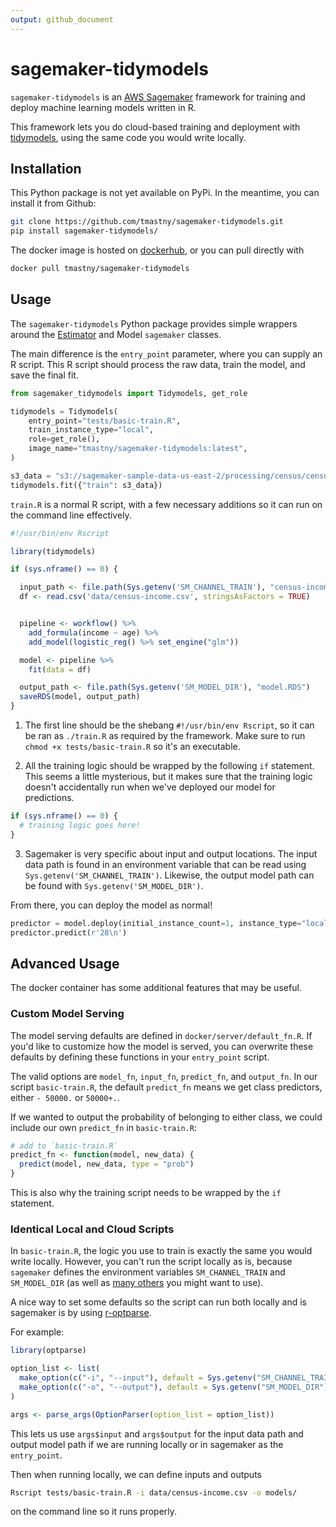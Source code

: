 ```yaml
---
output: github_document
---
```


<!-- README.md is generated from README.Rmd. Please edit that file -->



# sagemaker-tidymodels

`sagemaker-tidymodels` is an [AWS Sagemaker](https://aws.amazon.com/sagemaker/)
framework for training and deploy machine learning models written in R. 

This framework lets you do cloud-based training and deployment
with [tidymodels](https://www.tidymodels.org/), using the same code you would
write locally.

## Installation

This Python package is not yet available on PyPi. In the meantime, you can
install it from Github:
```bash
git clone https://github.com/tmastny/sagemaker-tidymodels.git
pip install sagemaker-tidymodels/
```

The docker image is hosted on [dockerhub](https://hub.docker.com/repository/docker/tmastny/sagemaker-tidymodels),
or you can pull directly with 
```bash
docker pull tmastny/sagemaker-tidymodels
```

## Usage

The `sagemaker-tidymodels` Python package provides simple wrappers around
the [Estimator](https://sagemaker.readthedocs.io/en/stable/api/training/estimators.html)
and  Model `sagemaker` classes. 

The main difference is the `entry_point` parameter, where you can supply
an R script. This R script should process the raw data, train the model,
and save the final fit.


```python
from sagemaker_tidymodels import Tidymodels, get_role

tidymodels = Tidymodels(
    entry_point="tests/basic-train.R",
    train_instance_type="local",
    role=get_role(),
    image_name="tmastny/sagemaker-tidymodels:latest",
)

s3_data = "s3://sagemaker-sample-data-us-east-2/processing/census/census-income.csv"
tidymodels.fit({"train": s3_data})
```

`train.R` is a normal R script, with a few necessary additions so it can
run on the command line effectively. 


```r
#!/usr/bin/env Rscript

library(tidymodels)

if (sys.nframe() == 0) {

  input_path <- file.path(Sys.getenv('SM_CHANNEL_TRAIN'), "census-income.csv")
  df <- read.csv('data/census-income.csv', stringsAsFactors = TRUE)


  pipeline <- workflow() %>%
    add_formula(income ~ age) %>%
    add_model(logistic_reg() %>% set_engine("glm"))

  model <- pipeline %>%
    fit(data = df)

  output_path <- file.path(Sys.getenv('SM_MODEL_DIR'), "model.RDS")
  saveRDS(model, output_path)
}
```

1. The first line should be the shebang `#!/usr/bin/env Rscript`, so it can be
   ran as `./train.R` as required by the framework. Make sure to run 
   `chmod +x tests/basic-train.R` so it's an executable. 
   
2. All the training logic should be wrapped by the following `if` statement. 
   This seems a little mysterious, but it makes sure that the training logic
   doesn't accidentally run when we've deployed our model for predictions.
```r
if (sys.nframe() == 0) {
  # training logic goes here!
}
```

3. Sagemaker is very specific about input and output locations. The input
   data path is found in an environment variable that can be read using
   `Sys.getenv('SM_CHANNEL_TRAIN')`. Likewise, the output model path can
   be found with `Sys.getenv('SM_MODEL_DIR')`.

From there, you can deploy the model as normal!


```python
predictor = model.deploy(initial_instance_count=1, instance_type="local")
predictor.predict(r'28\n')
```


## Advanced Usage

The docker container has some additional features that may be useful.

### Custom Model Serving

The model serving defaults are defined in `docker/server/default_fn.R`.
If you'd like to customize how the model is served, you can overwrite these
defaults by defining these functions in your `entry_point` script.

The valid options are `model_fn`, `input_fn`, `predict_fn`, and `output_fn`.
In our script `basic-train.R`, the default `predict_fn` means we get class
predictors, either `- 50000.` or `50000+.`. 

If we wanted to output the probability of belonging to either class, 
we could include our own `predict_fn` in `basic-train.R`:


```r
# add to `basic-train.R`
predict_fn <- function(model, new_data) {
  predict(model, new_data, type = "prob")
}
```

This is also why the training script needs to be wrapped by the `if` statement.

### Identical Local and Cloud Scripts

In `basic-train.R`, the logic you use to train is exactly the same you would 
write locally. However, you can't run the script locally as is, 
because `sagemaker` defines the environment variables `SM_CHANNEL_TRAIN` and
`SM_MODEL_DIR` (as well as 
[many others](https://github.com/aws/sagemaker-training-toolkit/blob/397ddea3d1871937dd50dbf36d59b35b182e329b/src/sagemaker_training/params.py#L1-L58)
you might want to use).

A nice way to set some defaults so the script can run both locally and is 
sagemaker is by using [r-optparse](https://github.com/trevorld/r-optparse).

For example:


```r
library(optparse)

option_list <- list(
  make_option(c("-i", "--input"), default = Sys.getenv("SM_CHANNEL_TRAIN")),
  make_option(c("-o", "--output"), default = Sys.getenv("SM_MODEL_DIR"))
)

args <- parse_args(OptionParser(option_list = option_list))
```

This lets us use `args$input` and `args$output` for the 
input data path and output model path if we are running locally or 
in sagemaker as the `entry_point`.

Then when running locally, we can define inputs and outputs 
```bash
Rscript tests/basic-train.R -i data/census-income.csv -o models/
```
on the command line so it runs properly.

